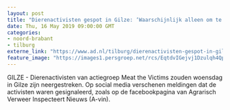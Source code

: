 ```yaml
---
layout: post
title: "Dierenactivisten gespot in Gilze: ‘Waarschijnlijk alleen om te provoceren’"
date: Thu, 16 May 2019 09:00:00 GMT
categories: 
- noord-brabant 
- tilburg 
externe_link: "https://www.ad.nl/tilburg/dierenactivisten-gespot-in-gilze-waarschijnlijk-alleen-om-te-provoceren~afdf6ce3/"
feature_image: "https://images1.persgroep.net/rcs/EqtdvIGejvj1Dzulqh4Qpxu7oMk/diocontent/148503984/_fitwidth/400/?appId=21791a8992982cd8da851550a453bd7f&quality=0.7"
---
```


GILZE - Dierenactivisten van actiegroep Meat the Victims zouden woensdag in Gilze zijn neergestreken. Op social media verschenen meldingen dat de activisten waren gesignaleerd, zoals op de facebookpagina van Agrarisch Verweer Inspecteert Nieuws (A-vin).

